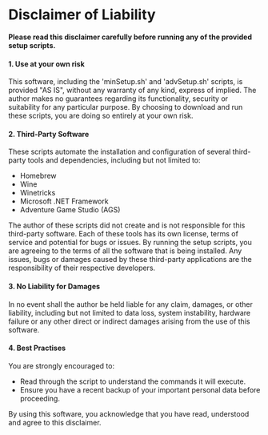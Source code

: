 # Disclaimer of Liability

**Please read this disclaimer carefully before running any of the provided setup scripts.**

#### 1. Use at your own risk
This software, including the 'minSetup.sh' and 'advSetup.sh' scripts, is provided "AS IS", without any warranty of any kind, express of implied.
The author makes no guarantees regarding its functionality, security or suitability for any particular purpose.
By choosing to download and run these scripts, you are doing so entirely at your own risk.

#### 2. Third-Party Software
These scripts automate the installation and configuration of several  third-party tools and dependencies, including but not limited to:
- Homebrew
- Wine
- Winetricks
- Microsoft .NET Framework
- Adventure Game Studio (AGS)

The author of these scripts did not create and is not responsible for this third-party software. Each of these tools has its own license, terms of service and potential for bugs or issues. By running the setup scripts, you are agreeing to the terms of all the software that is being installed. Any issues, bugs or damages caused by these third-party applications are the responsibility of their respective developers.

#### 3. No Liability for Damages
In no event shall the author be held liable for any claim, damages, or other liability, including but not limited to data loss, system instability, hardware failure or any other direct or indirect damages arising from the use of this software.

#### 4. Best Practises
You are strongly encouraged to:
- Read through the script to understand the commands it will execute.
- Ensure you have a recent backup of your important personal data before proceeding.

By using this software, you acknowledge that you have read, understood and agree to this disclaimer.